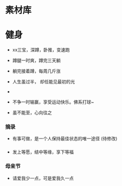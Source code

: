 
#  素材库

# 健身
- xx三宝，深蹲，卧推，变速跑

- 蹲腿一时爽，蹲完三天躺
- 躺完接着蹲，每周几斤涨

- 人生虽过半， 却任能见最初的光
- 
- 不争一时输赢，享受运动快乐。佛系打球~

- 虽不能至，心向往之

### 摘录
- 有事可做，是一个人保持最佳状态的唯一途径 (待修改)

### 
- 发上等愿，结中等缘，享下等福

### 母亲节
- 请爱我少一点，可是爱我久一点

